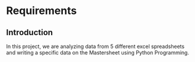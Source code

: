 # Requirements
## Introduction
In this project, we are analyzing data  from 5 different excel spreadsheets and writing a specific data on the Mastersheet using Python Programming.
